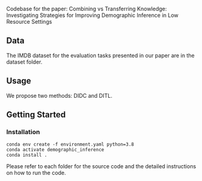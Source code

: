 Codebase for the paper: Combining vs Transferring Knowledge: Investigating Strategies for Improving Demographic Inference in Low Resource Settings

## Data
The IMDB dataset for the evaluation tasks presented in our paper are in the dataset folder.

## Usage
We propose two methods: DIDC and DITL.

## Getting Started

### Installation

```
conda env create -f environment.yaml python=3.8
conda activate demographic_inference
conda install .
```

Please refer to each folder for the source code and the detailed instructions on how to run the code.
